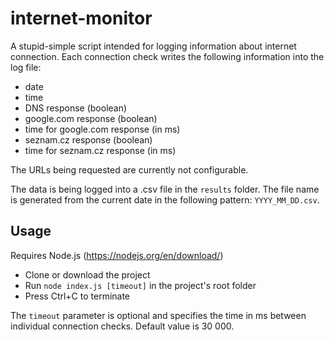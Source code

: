 # internet-monitor

A stupid-simple script intended for logging information about internet connection. Each connection check writes the following information into the log file:
 * date
 * time 
 * DNS response (boolean)
 * google.com response (boolean)
 * time for google.com response (in ms)
 * seznam.cz response (boolean)
 * time for seznam.cz response (in ms)

The URLs being requested are currently not configurable.

The data is being logged into a .csv file in the `results` folder. The file name is generated from the current date in the following pattern: `YYYY_MM_DD.csv`.

## Usage
Requires Node.js (https://nodejs.org/en/download/)
* Clone or download the project
* Run `node index.js [timeout]` in the project's root folder
* Press Ctrl+C to terminate

The `timeout` parameter is optional and specifies the time in ms between individual connection checks. Default value is 30 000.
